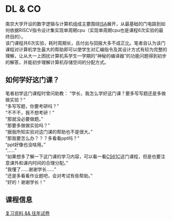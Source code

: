 <a id="DL&CO"></a>
# DL & CO
南京大学开设的数字逻辑与计算机组成主要围绕[ISA](https://en.wikipedia.org/wiki/Industry_Standard_Architecture)展开，从最基础的门电路到如何依据RISCV指令设计集实现单周期cpu（实现单周期cpu也是课程6次实验的最终目的）。  
该门课程共6次实验，耗时周期长，且付出与回报大多不成正比。笔者自认为该门课程对计算机学生最大的帮助即可以使学生对汇编指令及其设计方式有较为完整的理解，让从大一上困扰计算机系学生一学期的“神秘的编译器”的功能问题得到初步的解答，并能初步理解计算机存储空间的分配方式。  
## 如何学好这门课？
笔者初学这门课程时曾问助教：
“学长，我怎么学好这门课？要多写写题还是多做做实验？”  
“多写写题，你要考研吗？”  
“不不不，我不想考研！”  
“那就没必要做题。”  
“那要多做做实验吗？”  
“据我所知实验对这门课的帮助也不是很大。”  
“那我要怎么办？？？多看看ppt吗？”  
“ppt好像也没啥用。”  
“......”  
“如果想多了解一下这门课的学习内容，可以看一看[CS61C](https://csdiy.wiki/%E4%BD%93%E7%B3%BB%E7%BB%93%E6%9E%84/CS61C/)这门课程，但是也要注意课外和课内时间的合理分配。”  
“我懂了......谢谢学长......”  
“还是多看看作业题吧，会对考试有些帮助。”  
“好的！谢谢学长！”  
## 课程信息
[复习资料 && 往年试卷](https://github.com/retiaw/NJU-CS_waiter/tree/main/%E6%95%B0%E5%AD%97%E9%80%BB%E8%BE%91%E4%B8%8E%E8%AE%A1%E7%AE%97%E6%9C%BA%E7%BB%84%E6%88%90%EF%BC%88DL%26CO%EF%BC%89/%E8%80%83%E8%AF%95)
